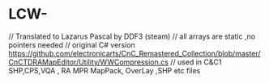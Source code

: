 # LCW-
// Translated to Lazarus Pascal  by DDF3 (steam)
// all arrays are static ,no pointers needed
// original C# version https://github.com/electronicarts/CnC_Remastered_Collection/blob/master/CnCTDRAMapEditor/Utility/WWCompression.cs
// used in C&C1 SHP,CPS,VQA  , RA MPR MapPack, OverLay ,SHP  etc files
